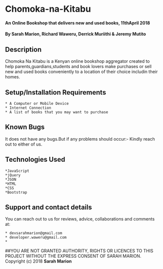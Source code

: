 # Chomoka-na-Kitabu
#### An Online Bookshop that delivers new and used books, 11thApril 2018 
#### By **Sarah Marion**, **Richard Waweru**, **Derrick Muriithi** &  **Jeremy Mutito**
## Description

Chomoka Na Kitabu is a Kenyan online bookshop aggregator created to help parents,guardians,students and book lovers make purchases or sell new and used books conveniently to a location of their choice includin their homes.

## Setup/Installation Requirements

    * A Computer or Mobile Device
    * Internet Connection
    * A list of books that you may want to purchase

## Known Bugs
It does not have any bugs.But if any problems should occur:- Kindly reach out to either of us.

## Technologies Used

    *JavaScript
    *jQuery
    *JSON
    *HTML
    *CSS
    *Bootstrap

## Support and contact details
You can reach out to us for reviews, advice, collaborations and comments at:

    * devsarahmarion@gmail.com
    * developer.waweru@gmail.com
    * 

##YOU ARE NOT GRANTED AUTHORITY, RIGHTS OR LICENCES TO THIS PROJECT WITHOUT THE EXPRESS CONSENT OF SARAH MARION.
Copyright (c) 2018 **Sarah Marion**
  